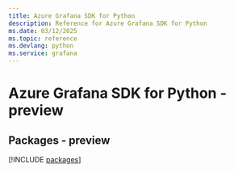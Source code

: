 ```yaml
---
title: Azure Grafana SDK for Python
description: Reference for Azure Grafana SDK for Python
ms.date: 03/12/2025
ms.topic: reference
ms.devlang: python
ms.service: grafana
---
```

# Azure Grafana SDK for Python - preview
## Packages - preview
[!INCLUDE [packages](grafana-index.md)]